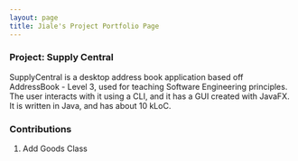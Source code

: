 ```yaml
---
layout: page
title: Jiale's Project Portfolio Page
---
```


### Project: Supply Central

SupplyCentral is a desktop address book application based off AddressBook - Level 3, used for teaching Software Engineering principles. The user interacts with it using a CLI, and it has a GUI created with JavaFX. It is written in Java, and has about 10 kLoC.

### Contributions 

1. Add Goods Class
